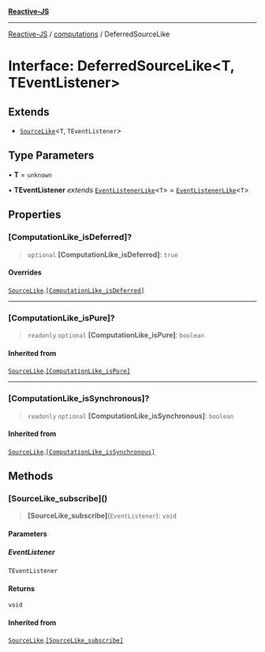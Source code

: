 [**Reactive-JS**](../../README.md)

***

[Reactive-JS](../../README.md) / [computations](../README.md) / DeferredSourceLike

# Interface: DeferredSourceLike\<T, TEventListener\>

## Extends

- [`SourceLike`](SourceLike.md)\<`T`, `TEventListener`\>

## Type Parameters

• **T** = `unknown`

• **TEventListener** *extends* [`EventListenerLike`](../../utils/interfaces/EventListenerLike.md)\<`T`\> = [`EventListenerLike`](../../utils/interfaces/EventListenerLike.md)\<`T`\>

## Properties

### \[ComputationLike\_isDeferred\]?

> `optional` **\[ComputationLike\_isDeferred\]**: `true`

#### Overrides

[`SourceLike`](SourceLike.md).[`[ComputationLike_isDeferred]`](SourceLike.md#computationlike_isdeferred)

***

### \[ComputationLike\_isPure\]?

> `readonly` `optional` **\[ComputationLike\_isPure\]**: `boolean`

#### Inherited from

[`SourceLike`](SourceLike.md).[`[ComputationLike_isPure]`](SourceLike.md#computationlike_ispure)

***

### \[ComputationLike\_isSynchronous\]?

> `readonly` `optional` **\[ComputationLike\_isSynchronous\]**: `boolean`

#### Inherited from

[`SourceLike`](SourceLike.md).[`[ComputationLike_isSynchronous]`](SourceLike.md#computationlike_issynchronous)

## Methods

### \[SourceLike\_subscribe\]()

> **\[SourceLike\_subscribe\]**(`EventListener`): `void`

#### Parameters

##### EventListener

`TEventListener`

#### Returns

`void`

#### Inherited from

[`SourceLike`](SourceLike.md).[`[SourceLike_subscribe]`](SourceLike.md#sourcelike_subscribe)
